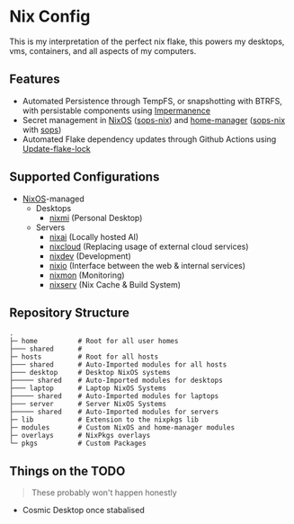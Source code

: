 # Nix Config

This is my interpretation of the perfect nix flake, this powers my desktops, vms, containers, and all aspects of my computers.

## Features

- Automated Persistence through TempFS, or snapshotting with BTRFS, with persistable components using [Impermanence]
- Secret management in [NixOS] ([sops-nix]) and [home-manager] ([sops-nix] with [sops])
- Automated Flake dependency updates through Github Actions using [Update-flake-lock]

## Supported Configurations

- [NixOS]-managed
  - Desktops
    - [nixmi] (Personal Desktop)
  - Servers
    - [nixai] (Locally hosted AI)
    - [nixcloud] (Replacing usage of external cloud services)
    - [nixdev] (Development)
    - [nixio] (Interface between the web & internal services)
    - [nixmon] (Monitoring)
    - [nixserv] (Nix Cache & Build System)

## Repository Structure

```
.
├─ home          # Root for all user homes
├─── shared      #
├─ hosts         # Root for all hosts
├─── shared      # Auto-Imported modules for all hosts
├─── desktop     # Desktop NixOS systems
├───── shared    # Auto-Imported modules for desktops
├─── laptop      # Laptop NixOS Systems
├───── shared    # Auto-Imported modules for laptops
├─── server      # Server NixOS Systems
├───── shared    # Auto-Imported modules for servers
├─ lib           # Extension to the nixpkgs lib
├─ modules       # Custom NixOS and home-manager modules
├─ overlays      # NixPkgs overlays
└─ pkgs          # Custom Packages
```

## Things on the TODO

> These probably won't happen honestly

- Cosmic Desktop once stabalised

[home-manager]: https://github.com/nix-community/home-manager
[impermanence]: https://github.com/nix-community/impermanence
[nixai]: ./hosts/server/nixai/
[nixcloud]: ./hosts/server/nixcloud/
[nixdev]: ./hosts/server/nixdev/
[nixmi]: ./hosts/desktop/nixmi/
[nixio]: ./hosts/server/nixio/
[nixmon]: ./hosts/server/nixmon/
[nixos]: https://nixos.org/
[nixserv]: ./hosts/server/nixserv/
[sops]: https://github.com/mozilla/sops
[sops-nix]: https://github.com/Mic92/sops-nix
[update-flake-lock]: https://github.com/DeterminateSystems/update-flake-lock
